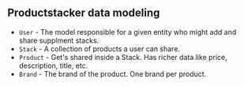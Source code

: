 ## Productstacker data modeling

- `User` - The model responsible for a given entity who might add and share supplment stacks.
- `Stack` - A collection of products a user can share.
- `Product` - Get's shared inside a Stack. Has richer data like price, description, title, etc.
- `Brand` - The brand of the product. One brand per product.
